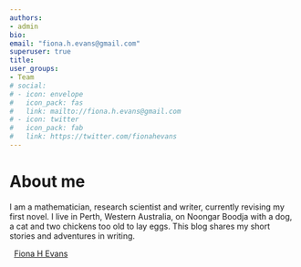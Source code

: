 ```yaml
---
authors:
- admin
bio: 
email: "fiona.h.evans@gmail.com"
superuser: true
title: 
user_groups:
- Team
# social:
# - icon: envelope
#   icon_pack: fas
#   link: mailto://fiona.h.evans@gmail.com
# - icon: twitter
#   icon_pack: fab
#   link: https://twitter.com/fionahevans
---
```

<!--
<br/><br/><br/>
-->
# About me
I am a mathematician, research scientist and writer, currently revising my first novel. I live in Perth, Western Australia, on Noongar Boodja with a dog, a cat and two chickens too old to lay eggs. This blog shares my short stories and adventures in writing. 

<i class="fab fa-twitter" style="color:#2d8aa9"></i>&nbsp; <a href="https://twitter.com/FionaHEvans">
 Fiona H Evans</a>
 



 



